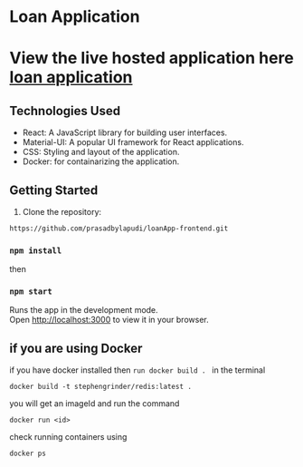 
# Loan Application

# View the live hosted application here [loan application](https://loan-app-nine-murex.vercel.app/)

## Technologies Used

- React:  A JavaScript library for building user interfaces.
- Material-UI: A popular UI framework for React applications.
- CSS: Styling and layout of the application.
- Docker: for containarizing the application.

## Getting Started

1. Clone the repository:

```bash
https://github.com/prasadbylapudi/loanApp-frontend.git
```
### `npm install`

then 

### `npm start`

Runs the app in the development mode.\
Open [http://localhost:3000](http://localhost:3000) to view it in your browser.

## if you are using Docker 

if you have docker installed then
```run docker build . ```          in the terminal

```docker build -t stephengrinder/redis:latest . ```

you will get an imageId and run the command

```docker run <id> ```

check running containers using

```docker ps ```



